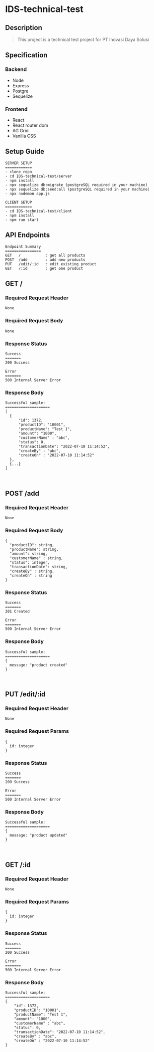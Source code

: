 # IDS-technical-test
## Description
> This project is a technical test project for PT Inovasi Daya Solusi
## Specification
### Backend
- Node
- Express
- Postgre
- Sequelize
### Frontend
- React
- React router dom
- AG Grid
- Vanilla CSS
## Setup Guide
```
SERVER SETUP
============
- clone repo
- cd IDS-technical-test/server
- npm install
- npx sequelize db:migrate (postgreSQL required in your machine)
- npx sequelize db:seed:all (postgreSQL required in your machine)
- npx nodemon app.js

CLIENT SETUP
============
- cd IDS-technical-test/client
- npm install
- npm run start

```
## API Endpoints
```
Endpoint Summary
================
GET   /           : get all products
POST  /add        : add new products
PUT   /edit/:id   : edit existing product
GET   /:id        : get one product
```
## GET /

### **Required Request Header**
```
None
```
### **Required Request Body**
```
None
```
### **Response Status**
```
Success
=======
200 Success

Error
=======
500 Internal Server Error
```

### **Response Body**
```
Successful sample:
====================
[
  {
      "id": 1372,
      "productID": "10001",
      "productName": "Test 1",
      "amount": "1000",
      "customerName" : "abc",
      "status": 0,
      "transactionDate": "2022-07-10 11:14:52",
      "createBy" : "abc",
      "createOn" : "2022-07-10 11:14:52"
  },
  {...}
]
```
<br>

## POST /add

### **Required Request Header**
```
None
```
### **Required Request Body**
```
{
  "productID": string,
  "productName": string,
  "amount": string,
  "customerName" : string,
  "status": integer,
  "transactionDate": string,
  "createBy" : string,
  "createOn" : string
}
```
### **Response Status**
```
Success
=======
201 Created

Error
=======
500 Internal Server Error
```

### **Response Body**
```
Successful sample:
====================
{
  message: "product created"
}
```
<br>

## PUT /edit/:id

### **Required Request Header**
```
None
```
### **Required Request Params**
```
{
  id: integer
}
```
### **Response Status**
```
Success
=======
200 Success

Error
=======
500 Internal Server Error
```

### **Response Body**
```
Successful sample:
====================
{
  message: "product updated"
}
```
<br>

## GET /:id

### **Required Request Header**
```
None
```
### **Required Request Params**
```
{
  id: integer
}
```
### **Response Status**
```
Success
=======
200 Success

Error
=======
500 Internal Server Error
```

### **Response Body**
```
Successful sample:
====================
{
    "id": 1372,
    "productID": "10001",
    "productName": "Test 1",
    "amount": "1000",
    "customerName" : "abc",
    "status": 0,
    "transactionDate": "2022-07-10 11:14:52",
    "createBy" : "abc",
    "createOn" : "2022-07-10 11:14:52"
}
```
<br>

